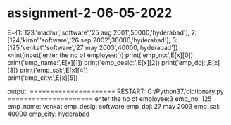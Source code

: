 # assignment-2-06-05-2022
E={1:[123,'madhu','software','25 aug 2001',50000,'hyderabad'],
   2:[124,'kiran','software','26 sep 2002',30000,'hyderabad'],
   3:[125,'venkat','software','27 may 2003',40000,'hyderabad']}
x=int(input('enter the no of employee:'))
print('emp_no:',E[x][0])
print('emp_name:',E[x][1])
print('emp_desig:',E[x][2])
print('emp_doj:',E[x][3])
print('emp_sal:',E[x][4])            
print('emp_city:',E[x][5])            


output:
===================== RESTART: C:/Python37/dictionary.py =====================
enter the no of employee:3
emp_no: 125
emp_name: venkat
emp_desig: software
emp_doj: 27 may 2003
emp_sal: 40000
emp_city: hyderabad
>>> 
